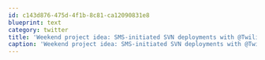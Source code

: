 ```yaml
---
id: c143d876-475d-4f1b-8c81-ca12090831e8
blueprint: text
category: twitter
title: 'Weekend project idea: SMS-initiated SVN deployments with @Twilio+ @beanstalkapp or @unfuddle'
caption: 'Weekend project idea: SMS-initiated SVN deployments with @Twilio+ <span class="username username_linked">@<a href="https://twitter.com/beanstalkapp" title="Beanstalk">beanstalkapp</a></span> or <span class="username username_linked">@<a href="https://twitter.com/unfuddle" title="Unfuddle">unfuddle</a></span>'
---
```

